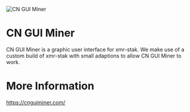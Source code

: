 ![CN GUI Miner](https://cnguiminer.com/img/miner-ss.png)

# CN GUI Miner
CN GUI Miner is a graphic user interface for xmr-stak. We make use of a custom build of xmr-stak with small adaptions to allow CN GUI Miner to work.

# More Information
https://cnguiminer.com/
